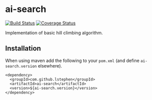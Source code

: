 # ai-search

[![Build Status](https://semaphoreapp.com/api/v1/projects/93b72210-7e69-467d-868a-4cd4133edc0f/343010/shields_badge.svg)](https://semaphoreapp.com/levi-stephen/ai-search) [![Coverage Status](https://coveralls.io/repos/lstephen/ai-search/badge.svg?branch=master)](https://coveralls.io/r/lstephen/ai-search?branch=master)

Implementation of basic hill climbing algorithm.

## Installation

When using maven add the following to your `pom.xml` (and define `ai-search.version` elsewhere).

    <dependency>
      <groupId>com.github.lstephen</groupId>
      <artifactId>ai-search</artifactId>
      <version>${ai-search.version}</version>
    </dependency>
